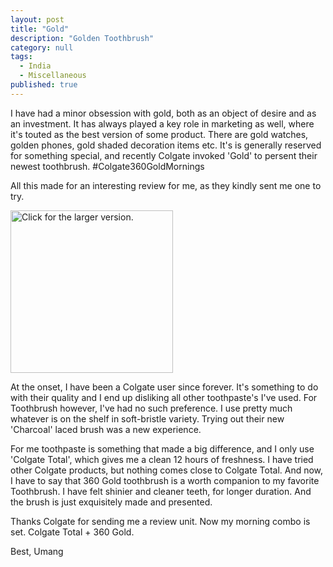 ```yaml
---
layout: post
title: "Gold"
description: "Golden Toothbrush"
category: null
tags: 
  - India
  - Miscellaneous
published: true
---
```


I have had a minor obsession with gold, both as an object of desire and as an investment. It has always played a key role in marketing as well, where it's touted as the best version of some product. There are gold watches, golden phones, gold shaded decoration items etc. It's is generally reserved for something special, and recently Colgate invoked 'Gold' to persent their newest toothbrush.  #Colgate360GoldMornings

All this made for an interesting review for me, as they kindly sent me one to try.

<a href="https://drive.google.com/uc?export=view&id=1gOAyKYfkatNcXpFBIqXASWfIpzPgpNzVWQ"><img src="https://drive.google.com/uc?export=view&id=1gOAyKYfkatNcXpFBIqXASWfIpzPgpNzVWQ" style="width: 260px; max-width: 100%; height: auto" title="Click for the larger version." /></a>

At the onset, I have been a Colgate user since forever. It's something to do with their quality and I end up disliking all other toothpaste's I've used. For Toothbrush however, I've had no such preference. I use pretty much whatever is on the shelf in soft-bristle variety. Trying out their new 'Charcoal' laced brush was a new experience.

For me toothpaste is something that made a big difference, and I only use 'Colgate Total', which gives me a clean 12 hours of freshness. I have tried other Colgate products, but nothing comes close to Colgate Total. And now, I have to say that 360 Gold toothbrush is a worth companion to my favorite Toothbrush. I have felt shinier and cleaner teeth, for longer duration. And the brush is just exquisitely made and presented.

Thanks Colgate for sending me a review unit. Now my morning combo is set. Colgate Total + 360 Gold. 

Best, Umang

